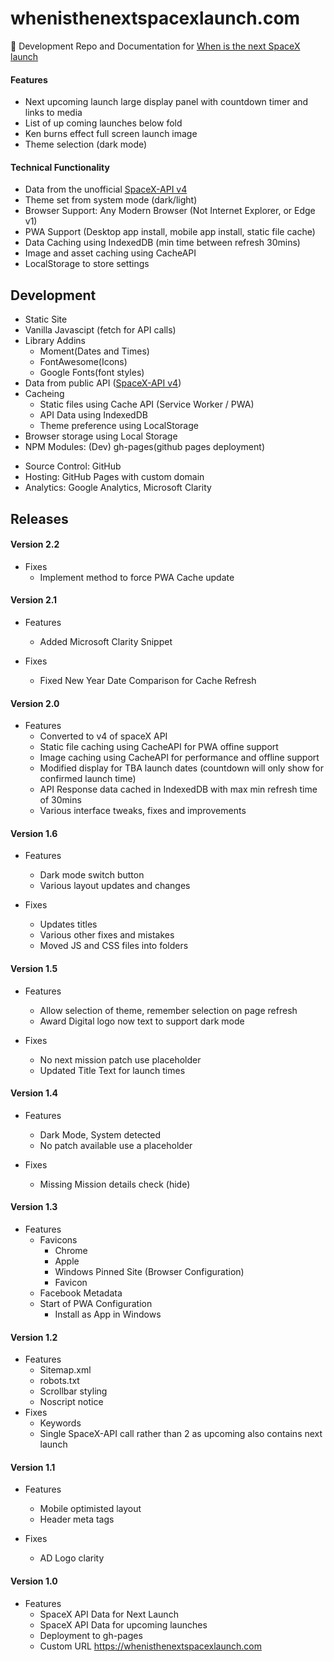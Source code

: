 # whenisthenextspacexlaunch.com

:rocket: Development Repo and Documentation for <a href="https://whenisthenextspacexlaunch.com" target="_blank" alt="spacex launch">When is the next SpaceX launch</a>

#### Features

- Next upcoming launch large display panel with countdown timer and links to media
- List of up coming launches below fold
- Ken burns effect full screen launch image
- Theme selection (dark mode)

#### Technical Functionality

- Data from the unofficial [SpaceX-API v4](https://github.com/r-spacex/SpaceX-API)
- Theme set from system mode (dark/light)
- Browser Support: Any Modern Browser (Not Internet Explorer, or Edge v1)
- PWA Support (Desktop app install, mobile app install, static file cache)
- Data Caching using IndexedDB (min time between refresh 30mins)
- Image and asset caching using CacheAPI
- LocalStorage to store settings

## Development

- Static Site
- Vanilla Javascipt (fetch for API calls)
- Library Addins
  - Moment(Dates and Times)
  - FontAwesome(Icons)
  - Google Fonts(font styles)
- Data from public API ([SpaceX-API v4](https://github.com/r-spacex/SpaceX-API))
- Cacheing
  - Static files using Cache API (Service Worker / PWA)
  - API Data using IndexedDB
  - Theme preference using LocalStorage
- Browser storage using Local Storage
- NPM Modules: (Dev) gh-pages(github pages deployment)

* Source Control: GitHub
* Hosting: GitHub Pages with custom domain
* Analytics: Google Analytics, Microsoft Clarity

## Releases

#### Version 2.2

- Fixes
  - Implement method to force PWA Cache update

#### Version 2.1

- Features

  - Added Microsoft Clarity Snippet

- Fixes
  - Fixed New Year Date Comparison for Cache Refresh

#### Version 2.0

- Features
  - Converted to v4 of spaceX API
  - Static file caching using CacheAPI for PWA offine support
  - Image caching using CacheAPI for performance and offline support
  - Modified display for TBA launch dates (countdown will only show for confirmed launch time)
  - API Response data cached in IndexedDB with max min refresh time of 30mins
  - Various interface tweaks, fixes and improvements

#### Version 1.6

- Features

  - Dark mode switch button
  - Various layout updates and changes

- Fixes
  - Updates titles
  - Various other fixes and mistakes
  - Moved JS and CSS files into folders

#### Version 1.5

- Features

  - Allow selection of theme, remember selection on page refresh
  - Award Digital logo now text to support dark mode

- Fixes
  - No next mission patch use placeholder
  - Updated Title Text for launch times

#### Version 1.4

- Features

  - Dark Mode, System detected
  - No patch available use a placeholder

- Fixes
  - Missing Mission details check (hide)

#### Version 1.3

- Features
  - Favicons
    - Chrome
    - Apple
    - Windows Pinned Site (Browser Configuration)
    - Favicon
  - Facebook Metadata
  - Start of PWA Configuration
    - Install as App in Windows

#### Version 1.2

- Features
  - Sitemap.xml
  - robots.txt
  - Scrollbar styling
  - Noscript notice
- Fixes
  - Keywords
  - Single SpaceX-API call rather than 2 as upcoming also contains next launch

#### Version 1.1

- Features

  - Mobile optimisted layout
  - Header meta tags

- Fixes
  - AD Logo clarity

#### Version 1.0

- Features
  - SpaceX API Data for Next Launch
  - SpaceX API Data for upcoming launches
  - Deployment to gh-pages
  - Custom URL https://whenisthenextspacexlaunch.com
